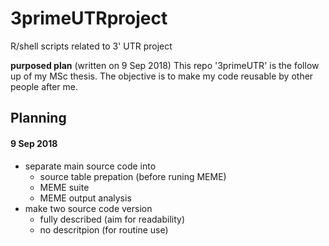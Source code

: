 # 3primeUTRproject
R/shell scripts related to 3' UTR project

**purposed plan**
(written on 9 Sep 2018)
This repo '3primeUTR' is the follow up of my MSc thesis. The objective is to make my code reusable by other people after me. 

## Planning

#### 9 Sep 2018
* separate main source code into
    * source table prepation (before runing MEME)
    * MEME suite
    * MEME output analysis
* make two source code version
    * fully described (aim for readability)
    * no descritpion (for routine use)

